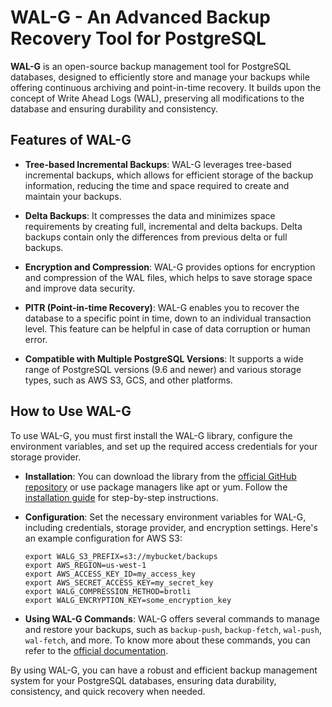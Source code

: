 # WAL-G - An Advanced Backup Recovery Tool for PostgreSQL

**WAL-G** is an open-source backup management tool for PostgreSQL databases, designed to efficiently store and manage your backups while offering continuous archiving and point-in-time recovery. It builds upon the concept of Write Ahead Logs (WAL), preserving all modifications to the database and ensuring durability and consistency.

## Features of WAL-G

- **Tree-based Incremental Backups**: WAL-G leverages tree-based incremental backups, which allows for efficient storage of the backup information, reducing the time and space required to create and maintain your backups.

- **Delta Backups**: It compresses the data and minimizes space requirements by creating full, incremental and delta backups. Delta backups contain only the differences from previous delta or full backups.

- **Encryption and Compression**: WAL-G provides options for encryption and compression of the WAL files, which helps to save storage space and improve data security.

- **PITR (Point-in-time Recovery)**: WAL-G enables you to recover the database to a specific point in time, down to an individual transaction level. This feature can be helpful in case of data corruption or human error.

- **Compatible with Multiple PostgreSQL Versions**: It supports a wide range of PostgreSQL versions (9.6 and newer) and various storage types, such as AWS S3, GCS, and other platforms.

## How to Use WAL-G

To use WAL-G, you must first install the WAL-G library, configure the environment variables, and set up the required access credentials for your storage provider.

- **Installation**: You can download the library from the [official GitHub repository](https://github.com/wal-g/wal-g/releases) or use package managers like apt or yum. Follow the [installation guide](https://github.com/wal-g/wal-g#installation) for step-by-step instructions.

- **Configuration**: Set the necessary environment variables for WAL-G, including credentials, storage provider, and encryption settings. Here's an example configuration for AWS S3:
    ```
    export WALG_S3_PREFIX=s3://mybucket/backups
    export AWS_REGION=us-west-1
    export AWS_ACCESS_KEY_ID=my_access_key
    export AWS_SECRET_ACCESS_KEY=my_secret_key
    export WALG_COMPRESSION_METHOD=brotli
    export WALG_ENCRYPTION_KEY=some_encryption_key
    ```
- **Using WAL-G Commands**: WAL-G offers several commands to manage and restore your backups, such as `backup-push`, `backup-fetch`, `wal-push`, `wal-fetch`, and more. To know more about these commands, you can refer to the [official documentation](https://github.com/wal-g/wal-g#commands).

By using WAL-G, you can have a robust and efficient backup management system for your PostgreSQL databases, ensuring data durability, consistency, and quick recovery when needed.
